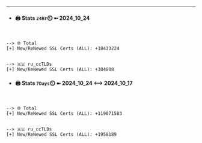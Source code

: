 

---
- #### 🖨️ **Stats** `24Hr`⏲️ ➼ 2024_10_24
```console


--> 🌐 Total
[+] New/ReNewed SSL Certs (ALL): +18433224


--> 🇷🇺 ru_ccTLDs
[+] New/ReNewed SSL Certs (ALL): +304808

```

- #### 🖨️ **Stats** `7Days`⏲️ ➼ 2024_10_24 <--> 2024_10_17
```console


--> 🌐 Total
[+] New/ReNewed SSL Certs (ALL): +119071583


--> 🇷🇺 ru_ccTLDs
[+] New/ReNewed SSL Certs (ALL): +1958189

```

